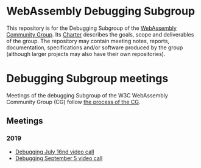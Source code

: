 # WebAssembly Debugging Subgroup

This repository is for the Debugging Subgroup of the 
[WebAssembly Community Group](https://www.w3.org/community/webassembly/). Its
[Charter](Charter.md) describes the goals, scope and deliverables of the group.
The repository may contain meeting notes, reports, documentation, specifications and/or software
produced by the group (although larger projects may also have their own repositories).


# Debugging Subgroup meetings

Meetings of the debugging Subgroup of the W3C WebAssembly Community Group (CG) follow
[the process of the CG](https://github.com/WebAssembly/meetings).

## Meetings

### 2019

 * [Debugging July 16nd video call](meetings/2019/debugging-07-16.md)
 * [Debugging September 5 video call](meetings/2019/debugging-09-05.md)
 

